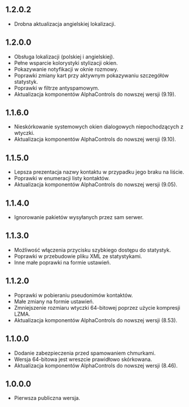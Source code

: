1.2.0.2
-----
* Drobna aktualizacja angielskiej lokalizacji.

1.2.0.0
-----
* Obsługa lokalizacji (polskiej i angielskiej).
* Pełne wsparcie kolorystyki stylizacji okien.
* Pokazywanie notyfikacji w oknie rozmowy.
* Poprawki zmiany kart przy aktywnym pokazywaniu szczegółów statystyk.
* Poprawki w filtrze antyspamowym.
* Aktualizacja komponentów AlphaControls do nowszej wersji (9.19).

1.1.6.0
-----
* Nieskórkowanie systemowych okien dialogowych niepochodzących z wtyczki.
* Aktualizacja komponentów AlphaControls do nowszej wersji (9.10).

1.1.5.0
-----
* Lepsza prezentacja nazwy kontaktu w przypadku jego braku na liście.
* Poprawki w enumeracji listy kontaktów.
* Aktualizacja komponentów AlphaControls do nowszej wersji (9.05).

1.1.4.0
-----
* Ignorowanie pakietów wysyłanych przez sam serwer.

1.1.3.0
-----
* Możliwość włączenia przycisku szybkiego dostępu do statystyk.
* Poprawki w przebudowie pliku XML ze statystykami.
* Inne małe poprawki na formie ustawień.

1.1.2.0
-----
* Poprawki w pobieraniu pseudonimów kontaktów.
* Małe zmiany na formie ustawień.
* Zmniejszenie rozmiaru wtyczki 64-bitowej poprzez użycie kompresji LZMA.
* Aktualizacja komponentów AlphaControls do nowszej wersji (8.53).

1.1.0.0
-----
* Dodanie zabezpieczenia przed spamowaniem chmurkami.
* Wersja 64-bitowa jest wreszcie prawidłowo skórkowana.
* Aktualizacja komponentów AlphaControls do nowszej wersji (8.46).

1.0.0.0
-----
* Pierwsza publiczna wersja.
